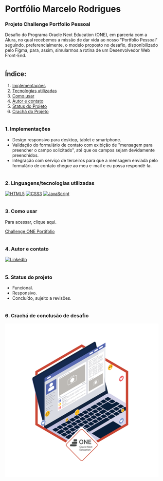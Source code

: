 # **Portfólio Marcelo Rodrigues**



### **Projeto Challenge Portfolio Pessoal**



Desafio do Programa Oracle Next Education (ONE), em parceria com a Alura, no qual recebemos a missão de dar vida ao nosso "Portfolio Pessoal" seguindo, preferencialmente, o modelo proposto no desafio, disponibilizado pelo Figma, para, assim, simularmos a rotina de um Desenvolvedor Web Front-End.

# 

## **Índice:**



1. [Implementações](https://github.com//challenge-portifolio-one#1-Implementações)
2. [Tecnologias utilizadas](https://github.com/douglaslourencoo/challenge-portifolio-one#2-linguagenstecnologias-utilizadas)
3. [Como usar](https://github.com/douglaslourencoo/challenge-portifolio-one#3-como-usar)
4. [Autor e contato](https://github.com/douglaslourencoo/challenge-portifolio-one#4-autor-e-contato)
5. [Status do Projeto](https://github.com/douglaslourencoo/challenge-portifolio-one#5-status-do-projeto)
6. [Crachá do Projeto](https://github.com/douglaslourencoo/challenge-portifolio-one#6-badge-conclusão-challenge)

# 

### **1. Implementações**


- Design responsivo para desktop, tablet e smartphone.
- Validação do formulário de contato com exibição de "mensagem para preencher o campo solicitado", até que os campos sejam devidamente preenchidos.
- Integração com serviço de terceiros para que a mensagem enviada pelo formulário de contato chegue ao meu e-mail e eu possa respondê-la.

# 

### **2. Linguagens/tecnologias utilizadas**




[![HTML5](https://camo.githubusercontent.com/bfe6a48836e87b13a16f1f56f88fee428475c2ac29247992ec9b8bcc7154f881/68747470733a2f2f696d672e736869656c64732e696f2f62616467652f48544d4c352d4533344632363f7374796c653d666f722d7468652d6261646765266c6f676f3d68746d6c35266c6f676f436f6c6f723d7768697465)](https://camo.githubusercontent.com/bfe6a48836e87b13a16f1f56f88fee428475c2ac29247992ec9b8bcc7154f881/68747470733a2f2f696d672e736869656c64732e696f2f62616467652f48544d4c352d4533344632363f7374796c653d666f722d7468652d6261646765266c6f676f3d68746d6c35266c6f676f436f6c6f723d7768697465) [![CSS3](https://camo.githubusercontent.com/472c222e8f240a48ae51cd9b082a1b857be809dcd851a25150890c2da50c13a5/68747470733a2f2f696d672e736869656c64732e696f2f62616467652f435353332d3135373242363f7374796c653d666f722d7468652d6261646765266c6f676f3d63737333266c6f676f436f6c6f723d7768697465)](https://camo.githubusercontent.com/472c222e8f240a48ae51cd9b082a1b857be809dcd851a25150890c2da50c13a5/68747470733a2f2f696d672e736869656c64732e696f2f62616467652f435353332d3135373242363f7374796c653d666f722d7468652d6261646765266c6f676f3d63737333266c6f676f436f6c6f723d7768697465) [![JavaScript](https://camo.githubusercontent.com/84372c7d2f1a7308844360ecad82d49b3f6cbc068a0c5e31aeea6ca5344b77ba/68747470733a2f2f696d672e736869656c64732e696f2f62616467652f4a6176615363726970742d4637444631453f7374796c653d666f722d7468652d6261646765266c6f676f3d6a617661736372697074266c6f676f436f6c6f723d626c61636b)](https://camo.githubusercontent.com/84372c7d2f1a7308844360ecad82d49b3f6cbc068a0c5e31aeea6ca5344b77ba/68747470733a2f2f696d672e736869656c64732e696f2f62616467652f4a6176615363726970742d4637444631453f7374796c653d666f722d7468652d6261646765266c6f676f3d6a617661736372697074266c6f676f436f6c6f723d626c61636b)

# 

### **3. Como usar**

Para acessar, clique aqui.

[Challenge ONE Portifolio](https://challenge-one-portfolio-nine.vercel.app/)
# 

### **4. Autor e contato**

[![LinkedIn](https://camo.githubusercontent.com/591c02e8ff595d43e0b35b1b29aed639a7154b959cd8f8c854b9e176d885b094/68747470733a2f2f696d672e736869656c64732e696f2f62616467652f4c696e6b6564496e2d3030373742353f7374796c653d666f722d7468652d6261646765266c6f676f3d6c696e6b6564696e266c6f676f436f6c6f723d7768697465)](https://www.linkedin.com/in/marcelo-rodigues-12724a1b7/)

# 

### **5. Status do projeto**



-  Funcional.
-  Responsivo.
-  Concluído, sujeito a revisões.

# 

### **6. Crachá de conclusão de desafio**



[![img](https://github.com/douglaslourencoo/challenge-portifolio-one/raw/master/assets/Site.png)](https://github.com/douglaslourencoo/challenge-portifolio-one/blob/master/assets/Site.png)
